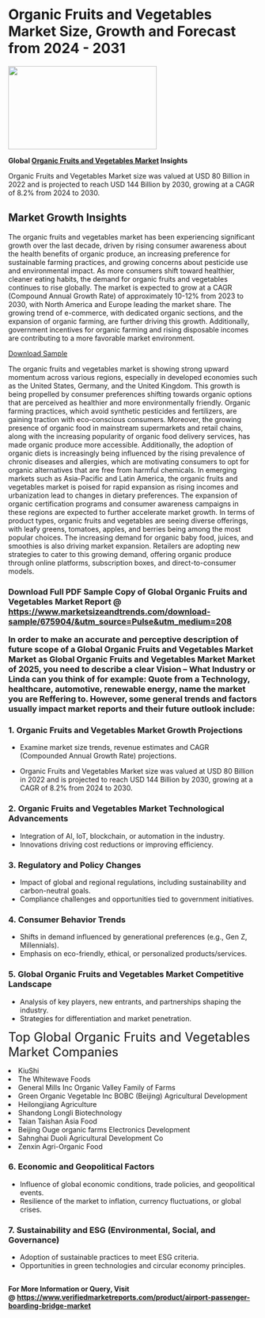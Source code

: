 <H1>Organic Fruits and Vegetables Market Size, Growth and Forecast from 2024 - 2031</H1><img class="aligncenter size-medium wp-image-584254" src="https://thirdeyenews.in/wp-content/uploads/2024/09/Global-Market-Research-300x168.jpeg" alt="" width="300" height="168" /><p><strong>Global&nbsp;<a href="https://www.marketsizeandtrends.com/download-sample/675904/&amp;utm_source=Pulse&amp;utm_medium=208">Organic Fruits and Vegetables Market</a> Insights</strong></p><p>Organic Fruits and Vegetables Market size was valued at USD 80 Billion in 2022 and is projected to reach USD 144 Billion by 2030, growing at a CAGR of 8.2% from 2024 to 2030.</p><p><h2>Market Growth Insights</h2> <p>The organic fruits and vegetables market has been experiencing significant growth over the last decade, driven by rising consumer awareness about the health benefits of organic produce, an increasing preference for sustainable farming practices, and growing concerns about pesticide use and environmental impact. As more consumers shift toward healthier, cleaner eating habits, the demand for organic fruits and vegetables continues to rise globally. The market is expected to grow at a CAGR (Compound Annual Growth Rate) of approximately 10-12% from 2023 to 2030, with North America and Europe leading the market share. The growing trend of e-commerce, with dedicated organic sections, and the expansion of organic farming, are further driving this growth. Additionally, government incentives for organic farming and rising disposable incomes are contributing to a more favorable market environment.</p> <p><a href="#">Download Sample</a></p> <p>The organic fruits and vegetables market is showing strong upward momentum across various regions, especially in developed economies such as the United States, Germany, and the United Kingdom. This growth is being propelled by consumer preferences shifting towards organic options that are perceived as healthier and more environmentally friendly. Organic farming practices, which avoid synthetic pesticides and fertilizers, are gaining traction with eco-conscious consumers. Moreover, the growing presence of organic food in mainstream supermarkets and retail chains, along with the increasing popularity of organic food delivery services, has made organic produce more accessible. Additionally, the adoption of organic diets is increasingly being influenced by the rising prevalence of chronic diseases and allergies, which are motivating consumers to opt for organic alternatives that are free from harmful chemicals. In emerging markets such as Asia-Pacific and Latin America, the organic fruits and vegetables market is poised for rapid expansion as rising incomes and urbanization lead to changes in dietary preferences. The expansion of organic certification programs and consumer awareness campaigns in these regions are expected to further accelerate market growth. In terms of product types, organic fruits and vegetables are seeing diverse offerings, with leafy greens, tomatoes, apples, and berries being among the most popular choices. The increasing demand for organic baby food, juices, and smoothies is also driving market expansion. Retailers are adopting new strategies to cater to this growing demand, offering organic produce through online platforms, subscription boxes, and direct-to-consumer models. <h3></p><p><span class=""><strong>Download Full PDF Sample Copy of Global Organic Fruits and Vegetables Market Report</strong> @ <a href="https://www.marketsizeandtrends.com/download-sample/675904/&amp;utm_source=Pulse&amp;utm_medium=208" target="_blank">https://www.marketsizeandtrends.com/download-sample/675904/&amp;utm_source=Pulse&amp;utm_medium=208</a></span></p><p>In order to make an accurate and perceptive description of future scope of a Global&nbsp;Organic Fruits and Vegetables Market Market as Global&nbsp;Organic Fruits and Vegetables Market Market of 2025, you need to describe a clear Vision &ndash; What Industry or Linda can you think of for example: Quote from a Technology, healthcare, automotive, renewable energy, name the market you are Reffering to. However, some general trends and factors usually impact market reports and their future outlook include:</p><h3>1.&nbsp;<strong>Organic Fruits and Vegetables Market Growth Projections</strong></h3><ul><li>Examine market size trends, revenue estimates and CAGR (Compounded Annual Growth Rate) projections.</li><li><p>Organic Fruits and Vegetables Market size was valued at USD 80 Billion in 2022 and is projected to reach USD 144 Billion by 2030, growing at a CAGR of 8.2% from 2024 to 2030.</p></li></ul><h3>2.&nbsp;<strong>Organic Fruits and Vegetables Market Technological Advancements</strong></h3><ul><li>Integration of AI, IoT, blockchain, or automation in the industry.</li><li>Innovations driving cost reductions or improving efficiency.</li></ul><h3>3.&nbsp;<strong>Regulatory and Policy Changes</strong></h3><ul><li>Impact of global and regional regulations, including sustainability and carbon-neutral goals.</li><li>Compliance challenges and opportunities tied to government initiatives.</li></ul><h3>4.&nbsp;<strong>Consumer Behavior Trends</strong></h3><ul><li>Shifts in demand influenced by generational preferences (e.g., Gen Z, Millennials).</li><li>Emphasis on eco-friendly, ethical, or personalized products/services.</li></ul><h3>5.&nbsp;<strong>Global Organic Fruits and Vegetables Market Competitive Landscape</strong></h3><ul><li>Analysis of key players, new entrants, and partnerships shaping the industry.</li><li>Strategies for differentiation and market penetration.</li></ul><p data-pm-slice="1 1 []"><span style="color: inherit; font-family: inherit; font-size: 25px;">Top Global Organic Fruits and Vegetables Market Companies</span></p><div class="" data-test-id=""><p><li>KiuShi</li><li> The Whitewave Foods</li><li> General Mills Inc Organic Valley Family of Farms</li><li> Green Organic Vegetable Inc BOBC (Beijing) Agricultural Development</li><li> Heilongjiang Agriculture</li><li> Shandong Longli Biotechnology</li><li> Taian Taishan Asia Food</li><li> Beijing Ouge organic farms Electronics Development</li><li> Sahnghai Duoli Agricultural Development Co</li><li> Zenxin Agri-Organic Food</li></p></div><h3>6.&nbsp;<strong>Economic and Geopolitical Factors</strong></h3><ul><li>Influence of global economic conditions, trade policies, and geopolitical events.</li><li>Resilience of the market to inflation, currency fluctuations, or global crises.</li></ul><h3>7.&nbsp;<strong>Sustainability and ESG (Environmental, Social, and Governance)</strong></h3><ul><li>Adoption of sustainable practices to meet ESG criteria.</li><li>Opportunities in green technologies and circular economy principles.</li></ul><h2><strong style="font-size: 14px;">For More Information or Query, Visit @&nbsp;</strong><a style="background-color: #ffffff; font-size: 14px;" href="https://www.marketsizeandtrends.com/report/organic-fruits-and-vegetables-market/" target="_blank">https://www.verifiedmarketreports.com/product/airport-passenger-boarding-bridge-market</a></h2>
